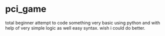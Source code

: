 # pci_game
total beginner attempt to code something very basic using python and with help of very simple logic as well easy syntax. wish i could do better.
